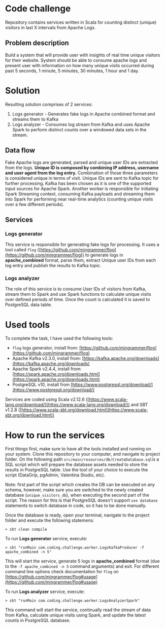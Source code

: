 # Code challenge

Repository contains services written in Scala for counting distinct (unique) visitors in last X intervals from Apache Logs.

## Problem description

Build a system that will provide user with insights of real time unique visitors for their website. System should be able to consume apache logs and present user with information on how many unique visits occurred during past 5 seconds, 1 minute, 5 minutes, 30 minutes, 1 hour and 1 day.

# Solution

Resulting solution comprises of 2 services:
1. Logs generator - Generates fake logs in Apache combined format and streams them to Kafka
2. Logs analyzer - Consumes log stream from Kafka and uses Apache Spark to perform distinct counts over a windowed data sets in the stream.

## Data flow

Fake Apache logs are generated, parsed and unique user IDs are extracted from the logs. **Unique ID is composed by combining IP address, username and user agent from the log entry.** Combination of those three parameters is considered unique in terms of visit.
Unique IDs are sent to Kafka topic for further processing. Kafka has been chosen as it is one of the supported input sources for Apache Spark.
Another worker is responsible for initiating Spark Streaming context, consuming Kafka payloads and streaming them into Spark for performing near real-time analytics (counting unique visits over a few different periods).

## Services

### Logs generator

This service is responsible for generating fake logs for processing. It uses a tool called `flog` ([https://github.com/mingrammer/flog](https://github.com/mingrammer/flog)) to generate logs in **apache_combined** format, parse them, extract Unique user IDs from each log entry and publish the results to Kafka topic.

### Logs analyzer

The role of this service is to consume User IDs of visitors from Kafka, stream them to Spark and use Spark functions to calculate unique visits over defined periods of time. Once the count is calculated it is saved to PostgreSQL data table.

# Used tools

To complete the task, I have used the following tools:

- `flog` logs generator, install from: [https://github.com/mingrammer/flog](https://github.com/mingrammer/flog)
- Apache Kafka v2.3.0, install from: [https://kafka.apache.org/downloads](https://kafka.apache.org/downloads)
- Apache Spark v2.4.4, install from: [https://spark.apache.org/downloads.html](https://spark.apache.org/downloads.html)
- PostgreSQL v10, install from [https://www.postgresql.org/download/](https://www.postgresql.org/download/)

Services are coded using Scala v2.12.6 ([https://www.scala-lang.org/download/](https://www.scala-lang.org/download/)) and SBT v1.2.8 ([https://www.scala-sbt.org/download.html](https://www.scala-sbt.org/download.html))

# How to run the services

First things first, make sure to have all the tools installed and running on your system. Clone this repository to your computer, and navigate to project folder. On the following path `src/main/resources/db/CreateDatabase.sql`is a SQL script which will prepare the database assets needed to store the results in PostgreSQL table. Use the tool of your choice to execute the script (DataGrip, pgAdmin, Valentina Studio, etc).

Note: first part of the script which creates the DB can be executed on any schema, however, make sure you are switched to the newly created database (`unique_visitors_db`), when executing the second part of the script. The reason for this is that PostgreSQL doesn't support `use database` statements to switch database in code, so it has to be done manually.

Once the database is ready, open your terminal, navigate to the project folder and execute the following statemens:

`> sbt clean compile`

To run **Logs generator** service, execute:

`> sbt "runMain com.coding.challenge.worker.LogsKafkaProducer -f apache_combined -n 5"`

This will start the service, generate 5 logs in **apache_combined** format (due to the `-f apache_combined -n 5` command arguments) and exit. For different command line options check documentation for `flog` on [https://github.com/mingrammer/flog#usage](https://github.com/mingrammer/flog#usage)

To run **Logs analyzer** service, execute:

`> sbt "runMain com.coding.challenge.worker.LogsAnalyzerSpark"`

This command will start the service, continually read the stream of data from Kafka, calculate unique visits using Spark, and update the latest counts in PostgreSQL database.
